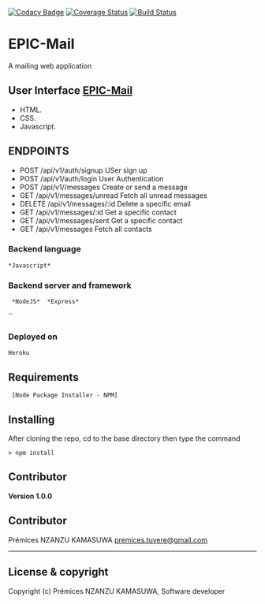 [![Codacy Badge](https://api.codacy.com/project/badge/Grade/6650d18631a1434599f13e02d22c1919)](https://app.codacy.com/app/nkpremices/EPIC-Mail?utm_source=github.com&utm_medium=referral&utm_content=nkpremices/EPIC-Mail&utm_campaign=Badge_Grade_Dashboard)
[![Coverage Status](https://coveralls.io/repos/github/nkpremices/EPIC-Mail/badge.svg?branch=develop)](https://coveralls.io/github/nkpremices/EPIC-Mail?branch=develop) [![Build Status](https://travis-ci.com/nkpremices/EPIC-Mail.svg?branch=back-end)](https://travis-ci.com/nkpremices/EPIC-Mail)

# EPIC-Mail
A mailing web application

## User Interface [EPIC-Mail](https://nkpremices.github.io/EPIC-Mail/UI/index.html)
* HTML.
* CSS.
* Javascript.

## ENDPOINTS

*  POST /api/v1/auth/signup USer sign up
* POST  /api/v1/auth/login   User Authentication 
* POST /api/v1//messages  Create or send a message
* GET /api/v1/messages/unread  Fetch all unread messages
* DELETE /api/v1/messages/:id  Delete a specific email 
* GET /api/v1/messages/:id Get a specific contact 
* GET /api/v1/messages/sent Get a specific contact
* GET /api/v1/messages Fetch all contacts 
 

### Backend language
```
*Javascript*
```
### Backend server and framework
```
 *NodeJS*  *Express*
 ```
``
### Deployed on
```
Heroku
```
## Requirements
```
 [Node Package Installer - NPM] 
```

## Installing
After cloning the repo, cd to the base directory then type the command
```
> npm install
```
## Contributor

**Version 1.0.0**

## Contributor
Prémices NZANZU KAMASUWA <premices.tuvere@gmail.com>

---

## License & copyright
Copyright (c) Prémices NZANZU KAMASUWA, Software developer 